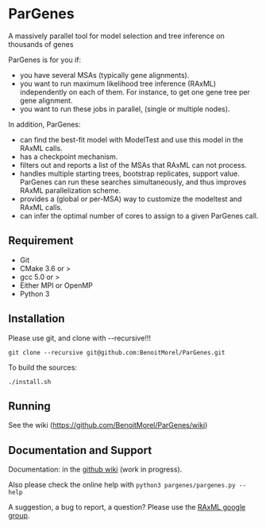 # ParGenes 

A massively parallel tool for model selection and tree inference on thousands of genes

ParGenes is for you if:
* you have several MSAs (typically gene alignments).
* you want to run maximum likelihood tree inference (RAxML) independently on each of them. For instance, to get one gene tree per gene alignment.
* you want to run these jobs in parallel, (single or multiple nodes).

In addition, ParGenes:
* can find the best-fit model with ModelTest and use this model in the RAxML calls.
* has a checkpoint mechanism.
* filters out and reports a list of the MSAs that RAxML can not process.
* handles multiple starting trees, bootstrap replicates, support value. ParGenes can run these searches simultaneously, and thus improves RAxML parallelization scheme.  
* provides a (global or per-MSA) way to customize the modeltest and RAxML calls.
* can infer the optimal number of cores to assign to a given ParGenes call.

## Requirement

* Git
* CMake 3.6 or >
* gcc 5.0 or >
* Either MPI or OpenMP
* Python 3

## Installation

Please use git,  and clone with --recursive!!!

```
git clone --recursive git@github.com:BenoitMorel/ParGenes.git
```

To build the sources:
```
./install.sh
```
## Running

See the wiki (https://github.com/BenoitMorel/ParGenes/wiki)

## Documentation and Support

Documentation: in the [github wiki](https://github.com/BenoitMorel/ParGenes/wiki) (work in progress).

Also please check the online help with `python3 pargenes/pargenes.py --help`

A suggestion, a bug to report, a question? Please use the [RAxML google group](https://groups.google.com/forum/#!forum/raxml).


